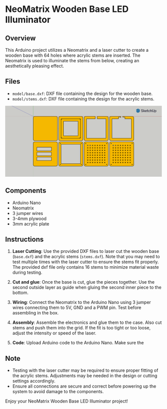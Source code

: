 # NeoMatrix Wooden Base LED Illuminator

## Overview
This Arduino project utilizes a Neomatrix and a laser cutter to create a wooden base with 64 holes where acrylic stems are inserted. The Neomatrix is used to illuminate the stems from below, creating an aesthetically pleasing effect.

## Files
- `model/base.dxf`: DXF file containing the design for the wooden base.
- `model/stems.dxf`: DXF file containing the design for the acrylic stems.

![Screenshot](screenshot.png)

## Components
- Arduino Nano
- Neomatrix
- 3 jumper wires
- 3-4mm plywood
- 3mm acrylic plate

## Instructions
1. **Laser Cutting**: Use the provided DXF files to laser cut the wooden base (`base.dxf`) and the acrylic stems (`stems.dxf`). Note that you may need to test multiple times with the laser cutter to ensure the stems fit properly. The provided dxf file only contains 16 stems to minimize material waste during testing.
   
1. **Cut and glue**: Once the base is cut, glue the pieces together. Use the second outside layer as guide when gluing the second inner piece to the bottom.

1. **Wiring**: Connect the Neomatrix to the Arduino Nano using 3 jumper wires connecting them to 5V, GND and a PWM pin. Test before assembling in the box.

1. **Assembly**: Assemble the electronics and glue them to the case. Also cut stems and push them into the grid. If the fit is too tight or too loose, adjust the intensity or speed of the laser.

1. **Code**: Upload Arduino code to the Arduino Nano. Make sure the 

## Note
- Testing with the laser cutter may be required to ensure proper fitting of the acrylic stems. Adjustments may be needed in the design or cutting settings accordingly.
- Ensure all connections are secure and correct before powering up the system to avoid damage to the components.

Enjoy your NeoMatrix Wooden Base LED Illuminator project!